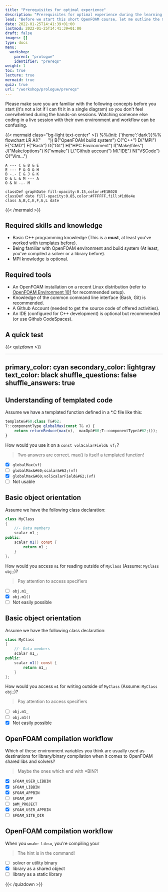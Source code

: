 ```yaml
---
title: "Prerequisites for optimal experience"
description: "Prerequisites for optimal experience during the learning process offered by the OpenFOAM parallelization workshop."
lead: "Before we start this short OpenFOAM course, let me outline the most important prerequisites for optimal experience during the learning process offered by the OpenFOAM parallelization workshop."
date: 2022-01-25T14:41:39+01:00
lastmod: 2022-01-25T14:41:39+01:00
draft: false
images: []
type: docs
menu:
  workshop:
    parent: "prologue"
    identifier: "prereqs"
weight: 1
toc: true
lecture: true
mermaid: true
quiz: true
url: "/workshop/prologue/prereqs"
---
```


Please make sure you are familiar with the following concepts before you start (it's not a lot if I can fit it in a single diagram) so you
don't feel overwhelmed during the hands-on sessions. Watching someone else coding in a live session with their own environment and
workflow can be confusing.

{{< mermaid class="bg-light text-center" >}}
%%{init: {'theme':'dark'}}%%
flowchart LR
    A(("&nbsp; &nbsp; &nbsp; "))
    B("OpenFOAM build system")
    C("C++")
    D("MPI")
    E("CMD")
    F("Bash")
    G("Git")
    H("HPC Environment")
    I("Make/files")
    J("Make/options")
    K("wmake")
    L("Github account")
    M("IDE")
    N("VSCode")
    O("Vim...")

    A --- C & B & E
    E --- F & G & H
    B -.- I & J & K
    D & L & M --- A
    O & N -.- M

    classDef graphDate fill-opacity:0.15,color:#E1B028
    classDef date fill-opacity:0.85,color:#FFFFFF,fill:#1d0e4e
    class A,B,C,E,F,G,L date
{{< /mermaid >}}

## Required skills and knowledge

- Basic C++ programming knowledge (This is a **must**, at least you've worked with templates before).
- Being familiar with OpenFOAM environment and build system (At least, you've compiled a solver or a library before).
- MPI knowledge is optional.

## Required tools

- An OpenFOAM installation on a recent Linux distribution (refer to [OpenFOAM Environment 101](/workshop/hands-on/openfoam-env-101/)
  for recommended setup).
- Knowledge of the common command line interface (Bash, Git) is recommended.
- A Github Account (needed to get the source code of offered activities).
- An IDE (configured for C++ development) is optional but recommended (or use Github CodeSpaces).

## A quick test

{{< quizdown >}}

---
primary_color: cyan
secondary_color: lightgray
text_color: black
shuffle_questions: false
shuffle_answers: true
---

## Understanding of templated code

Assume we have a templated function defined in a *.C file like this:
```typescript
template&#60;class T&#62;
T::componentType globalMax(const T& v) {
    return returnReduce(max(v),  maxOp&#60;T::componentType&#62;());
}
```

How would you use it on a `const volScalarField& vf;`?

> Two answers are correct. max() is itself a templated function!

- [x] `globalMax(vf)`
- [ ] `globalMax&#60;scalar&#62;(vf)`
- [x] `globalMax&#60;volScalarField&#62;(vf)`
- [ ] Not usable

## Basic object orientation

Assume we have the following class declaration:

```java
class MyClass
{
    //- Data members
    scalar m1_;
public:
    scalar m1() const {
        return m1_;
    }
};
```

How would you access `m1` for reading outside of `MyClass` (Assume: `MyClass  obj;`)?

> Pay attention to access specifiers

- [ ] `obj.m1_`
- [x] `obj.m1()`
- [ ] Not easily possible

## Basic object orientation

Assume we have the following class declaration:

```java
class MyClass
{
    //- Data members
    scalar m1_;
public:
    scalar m1() const {
        return m1_;
    }
};
```

How would you access `m1` for writing outside of `MyClass` (Assume: `MyClass  obj;`)?

> Pay attention to access specifiers

- [ ] `obj.m1_`
- [ ] `obj.m1()`
- [x] Not easily possible

## OpenFOAM compilation workflow

Which of these environment variables you think are usually used as destinations for library/binary compilation
when it comes to OpenFOAM shared libs and solvers?

> Maybe the ones which end with *BIN?!

- [x] `$FOAM_USER_LIBBIN`
- [x] `$FOAM_LIBBIN`
- [x] `$FOAM_APPBIN`
- [ ] `$FOAM_APP`
- [ ] `$WM_PROJECT`
- [x] `$FOAM_USER_APPBIN`
- [ ] `$FOAM_SITE_DIR`

## OpenFOAM compilation workflow

When you `wmake libso`, you're compiling your

> The hint is in the command!

- [ ] solver or utility binary
- [x] library as a shared object
- [ ] library as a static library

{{< /quizdown >}}
